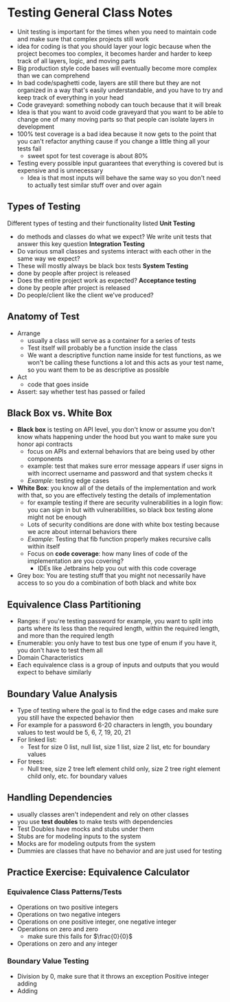 # Testing General Class Notes

* Unit testing is important for the times when you need to maintain code and make sure that complex projects still work
* idea for coding is that you should layer your logic because when the project becomes too complex, it becomes harder and harder to keep track of all layers, logic, and moving parts
* Big production style code bases will eventually become more complex than we can comprehend
* In bad code/spaghetti code, layers are still there but they are not organized in a way that's easily understandable, and you have to try and keep track of everything in your head
* Code graveyard: something nobody can touch because that it will break
* Idea is that you want to avoid code graveyard that you want to be able to change one of many moving parts so that people can isolate layers in development
* 100% test coverage is a bad idea because it now gets to the point that you can't refactor anything cause if you change a little thing all your tests fail
  * sweet spot for test coverage is about 80%
* Testing every possible input guarantees that everything is covered but is expensive and is unnecessary
  * Idea is that most inputs will behave the same way so you don't need to actually test similar stuff over and over again

## Types of Testing

Different types of testing and their functionality listed
**Unit Testing**

* do methods and classes do what we expect? We write unit tests that answer this key question
**Integration Testing**
* Do various small classes and systems interact with each other in the same way we expect?
* These will mostly always be black box tests
**System Testing**
* done by people after project is released
* Does the entire project work as expected?
**Acceptance testing**
* done by people after project is released
* Do people/client like the client we've produced?

## Anatomy of Test

* Arrange
  * usually a class will serve as a container for a series of tests
  * Test itself will probably be a function inside the class
  * We want a descriptive function name inside for test functions, as we won't be calling these functions a lot and this acts as your test name, so you want them to be as descriptive as possible
* Act
  * code that goes inside
* Assert: say whether test has passed or failed

## Black Box vs. White Box

* **Black box** is testing on API level, you don't know or assume you don't know whats happening under the hood but you want to make sure you honor api contracts
  * focus on APIs and external behaviors that are being used by other components
  * example: test that makes sure error message appears if user signs in with incorrect username and password and that system checks it
  * *Example*: testing edge cases
* **White Box**: you know all of the details of the implementation and work with that, so you are effectively testing the details of implementation
  * for example testing if there are security vulnerabilities in a login flow: you can sign in but with vulnerabilities, so black box testing alone might not be enough
  * Lots of security conditions are done with white box testing because we acre about internal behaviors there
  * *Example*: Testing that fib function properly makes recursive calls within itself
  * Focus on **code coverage**: how many lines of code of the implementation are you covering?
    * IDEs like Jetbrains help you out with this code coverage
* Grey box: You are testing stuff that you might not necessarily have access to so you do a combination of both black and white box

## Equivalence Class Partitioning

* Ranges: if you're testing password for example, you want to split into parts where its less than the required length, within the required length, and more than the required length
* Enumerable: you only have to test bus one type of enum if you have it, you don't have to test them all
* Domain Characteristics
* Each equivalence class is a group of inputs and outputs that you would expect to behave similarly

## Boundary Value Analysis

* Type of testing where the goal is to find the edge cases and make sure you still have the expected behavior then
* For example for a password 6-20 characters in length, you boundary values to test would be 5, 6, 7, 19, 20, 21
* For linked list:
  * Test for size 0 list, null list, size 1 list, size 2 list, etc for boundary values
* For trees:
  * Null tree, size 2 tree left element child only, size 2 tree right element child only, etc. for boundary values

## Handling Dependencies

* usually classes aren't independent and rely on other classes
* you use **test doubles** to make tests with dependencies
* Test Doubles have mocks and stubs under them
* Stubs are for modeling inputs to the system
* Mocks are for modeling outputs from the system
* Dummies are classes that have no behavior and are just used for testing

## Practice Exercise: Equivalence Calculator

### Equivalence Class Patterns/Tests

* Operations on two positive integers
* Operations on two negative integers
* Operations on one positive integer, one negative integer
* Operations on zero and zero
  * make sure this fails for $\frac{0}{0}$
* Operations on zero and any integer

### Boundary Value Testing

* Division by 0, make sure that it throws an exception
Positive integer adding
* Adding

